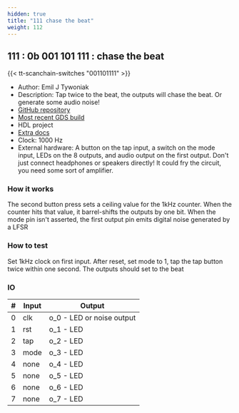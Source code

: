 ```yaml
---
hidden: true
title: "111 chase the beat"
weight: 112
---
```


## 111 : 0b 001 101 111 : chase the beat

{{< tt-scanchain-switches "001101111" >}}

* Author: Emil J Tywoniak
* Description: Tap twice to the beat, the outputs will chase the beat. Or generate some audio noise!
* [GitHub repository](https://github.com/ekliptik/tt02-chase-the-beat)
* [Most recent GDS build](https://github.com/ekliptik/tt02-chase-the-beat/actions/runs/3544351091)
* HDL project
* [Extra docs]()
* Clock: 1000 Hz
* External hardware: A button on the tap input, a switch on the mode input, LEDs on the 8 outputs, and audio output on the first output. Don't just connect headphones or speakers directly! It could fry the circuit, you need some sort of amplifier.



### How it works

The second button press sets a ceiling value for the 1kHz counter. When the counter hits that value, it barrel-shifts the outputs by one bit. When the mode pin isn't asserted, the first output pin emits digital noise generated by a LFSR

### How to test

Set 1kHz clock on first input. After reset, set mode to 1, tap the tap button twice within one second. The outputs should set to the beat

### IO

| # | Input        | Output       |
|---|--------------|--------------|
| 0 | clk  | o_0 - LED or noise output |
| 1 | rst  | o_1 - LED |
| 2 | tap  | o_2 - LED |
| 3 | mode  | o_3 - LED |
| 4 | none  | o_4 - LED |
| 5 | none  | o_5 - LED |
| 6 | none  | o_6 - LED |
| 7 | none  | o_7 - LED |
